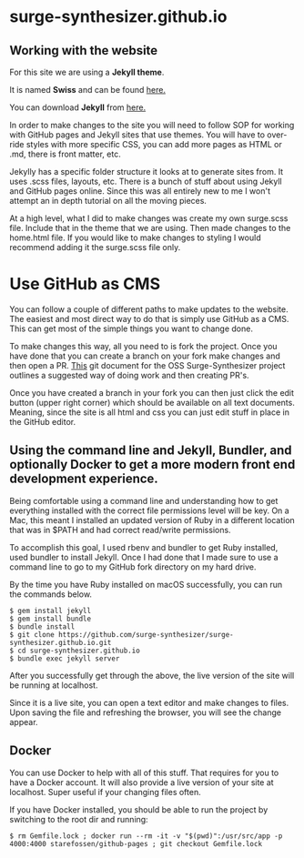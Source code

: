 # surge-synthesizer.github.io

## Working with the website

For this site we are using a **Jekyll theme**. 

It is named **Swiss** and can be found [here.](https://github.com/broccolini/swiss)

You can download **Jekyll** from [here.](https://jekyllrb.com/)

In order to make changes to the site you will need to follow SOP for working with GitHub pages and Jekyll sites that use themes. You will have to over-ride styles with more specific CSS, you can add more pages as HTML or .md, there is front matter, etc. 

Jekylly has a specific folder structure it looks at to generate sites from. It uses .scss files, layouts, etc. There is a bunch of stuff about using Jekyll and GitHub pages online. Since this was all entirely new to me I won't attempt an in depth tutorial on all the moving pieces.

At a high level, what I did to make changes was create my own surge.scss file. Include that in the theme that we are using. Then made changes to the home.html file. If you would like to make changes to styling I would recommend adding it the surge.scss file only.

# Use GitHub as CMS

You can follow a couple of different paths to make updates to the website. The easiest and most direct way to do that is simply use GitHub as a CMS. This can get most of the simple things you want to change done. 

To make changes this way, all you need to is fork the project. Once you have done that you can create a branch on your fork make changes and then open a PR. [This](https://github.com/surge-synthesizer/surge/blob/master/doc/git-howto.md) git document for the OSS Surge-Synthesizer project outlines a suggested way of doing work and then creating PR's. 

Once you have created a branch in your fork you can then just click the edit button (upper right corner) which should be available on all text documents. Meaning, since the site is all html and css you can just edit stuff in place in the GitHub editor. 

## Using the command line and Jekyll, Bundler, and optionally Docker to get a more modern front end development experience. 

Being comfortable using a command line and understanding how to get everything installed with the correct file permissions level will be key. On a Mac, this meant I installed an updated version of Ruby in a different location that was in $PATH and had correct read/write permissions.

To accomplish this goal, I used rbenv and bundler to get Ruby installed, used bundler to install Jekyll. Once I had done that I made sure to use a command line to go to my GitHub fork directory on my hard drive. 

By the time you have Ruby installed on macOS successfully, you can run the commands below.

```
$ gem install jekyll
$ gem install bundle
$ bundle install
$ git clone https://github.com/surge-synthesizer/surge-synthesizer.github.io.git
$ cd surge-synthesizer.github.io
$ bundle exec jekyll server
```

After you successfully get through the above, the live version of the site will be running at localhost. 

Since it is a live site, you can open a text editor and make changes to files. Upon saving the file and refreshing the browser, you will see the change appear.

## Docker
You can use Docker to help with all of this stuff. That requires for you to have a Docker account. It will also provide a live version of your site at localhost. Super useful if your changing files often.

If you have Docker installed, you should be able to run the project by switching to the root dir and running:

```
$ rm Gemfile.lock ; docker run --rm -it -v "$(pwd)":/usr/src/app -p 4000:4000 starefossen/github-pages ; git checkout Gemfile.lock
```

